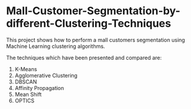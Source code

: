 # Mall-Customer-Segmentation-by-different-Clustering-Techniques
This project shows how to perform a mall customers segmentation using Machine Learning clustering algorithms. 

The techniques which have been presented and compared are: 
1. K-Means
2. Agglomerative Clustering
3. DBSCAN
4. Affinity Propagation
5. Mean Shift
6. OPTICS
